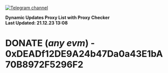[![Telegram channel](https://img.shields.io/endpoint?url=https://runkit.io/damiankrawczyk/telegram-badge/branches/master?url=https://t.me/n4z4v0d)](https://t.me/n4z4v0d) 

**Dynamic Updates Proxy List with Proxy Checker**  
**Last Updated: 21.12.23 13:08**

# DONATE (_any evm_) - 0xDEADf12DE9A24b47Da0a43E1bA70B8972F5296F2
